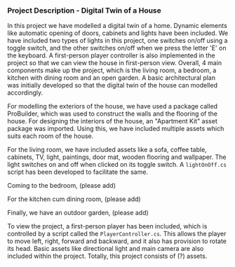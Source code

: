 ### Project Description - Digital Twin of a House
In this project we have modelled a digital twin of a home. Dynamic elements like automatic opening of doors, cabinets and lights have been included. We have included two types of lights in this project, one switches on/off using a toggle switch, and the other switches on/off when we press the letter 'E' on the keyboard. A first-person player controller is also implemented in the project so that we can view the house in first-person view. Overall, 4 main components make up the project, which is the living room, a bedroom, a kitchen with dining room and an open garden. A basic architectural plan was initially developed so that the digital twin of the house can modelled accordingly.

For modelling the exteriors of the house, we have used a package called ProBuilder, which was used to construct the walls and the flooring of the house.
For designing the interiors of the house, an "Apartment Kit" asset package was imported. Using this, we have included multiple assets which suits each room of the house.

For the living room, we have included assets like a sofa, coffee table, cabinets, TV, light, paintings, door mat, wooden flooring and wallpaper. The light switches on and off when clicked on its toggle switch. A `lightOnOff.cs` script has been developed to facilitate the same. 

Coming to the bedroom, (please add)

For the kitchen cum dining room, (please add)

Finally, we have an outdoor garden, (please add)

To view the project, a first-person player has been included, which is controlled by a script called the `PlayerController.cs`. This allows the player to move left, right, forward and backward, and it also has provision to rotate its head. Basic assets like directional light and main camera are also included within the project. Totally, this project consists of (?) assets.

